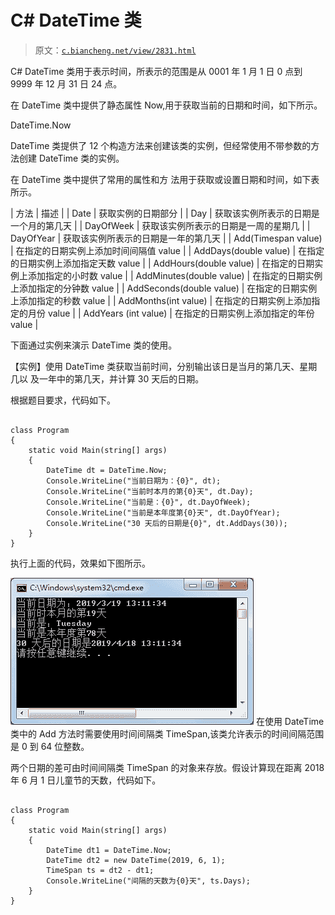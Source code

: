 # C# DateTime 类

> 原文：[`c.biancheng.net/view/2831.html`](http://c.biancheng.net/view/2831.html)

C# DateTime 类用于表示时间，所表示的范围是从 0001 年 1 月 1 日 0 点到 9999 年 12 月 31 日 24 点。

在 DateTime 类中提供了静态属性 Now,用于获取当前的日期和时间，如下所示。

DateTime.Now

DateTime 类提供了 12 个构造方法来创建该类的实例，但经常使用不带参数的方法创建 DateTime 类的实例。

在 DateTime 类中提供了常用的属性和方 法用于获取或设置日期和时间，如下表所示。

| 方法 | 描述 |
| Date | 获取实例的日期部分 |
| Day | 获取该实例所表示的日期是一个月的第几天 |
| DayOfWeek | 获取该实例所表示的日期是一周的星期几 |
| DayOfYear | 获取该实例所表示的日期是一年的第几天 |
| Add(Timespan value) | 在指定的日期实例上添加时间间隔值 value |
| AddDays(double value) | 在指定的日期实例上添加指定天数 value |
| AddHours(double value) | 在指定的日期实例上添加指定的小时数 value |
| AddMinutes(double value) | 在指定的日期实例上添加指定的分钟数 value |
| AddSeconds(double value) | 在指定的日期实例上添加指定的秒数 value |
| AddMonths(int value) | 在指定的日期实例上添加指定的月份 value |
| AddYears (int value) | 在指定的日期实例上添加指定的年份 value |

下面通过实例来演示 DateTime 类的使用。

【实例】使用 DateTime 类获取当前时间，分别输出该日是当月的第几天、星期几以 及一年中的第几天，并计算 30 天后的日期。

根据题目要求，代码如下。

```

class Program
{
    static void Main(string[] args)
    {
        DateTime dt = DateTime.Now;
        Console.WriteLine("当前日期为：{0}", dt);
        Console.WriteLine("当前时本月的第{0}天", dt.Day);
        Console.WriteLine("当前是：{0}", dt.DayOfWeek);
        Console.WriteLine("当前是本年度第{0}天", dt.DayOfYear);
        Console.WriteLine("30 天后的日期是{0}", dt.AddDays(30));
    }
}
```

执行上面的代码，效果如下图所示。

![DateTime 类的使用](img/a0dcf1216e6de732ba6d1ab131111443.png)
在使用 DateTime 类中的 Add 方法时需要使用时间间隔类 TimeSpan,该类允许表示的时间间隔范围是 0 到 64 位整数。

两个日期的差可由时间间隔类 TimeSpan 的对象来存放。假设计算现在距离 2018 年 6 月 1 日儿童节的天数，代码如下。

```

class Program
{
    static void Main(string[] args)
    {
        DateTime dt1 = DateTime.Now;
        DateTime dt2 = new DateTime(2019, 6, 1);
        TimeSpan ts = dt2 - dt1;
        Console.WriteLine("间隔的天数为{0}天", ts.Days);
    }
}
```